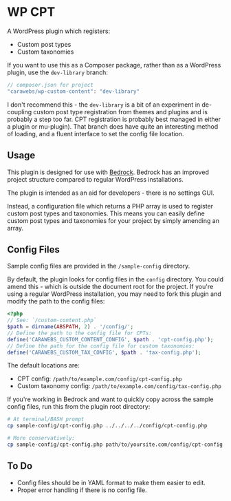 # WP CPT
A WordPress plugin which registers:

- Custom post types
- Custom taxonomies

If you want to use this as a Composer package, rather than as a WordPress plugin, use the `dev-library` branch:

~~~js
// composer.json for project
"carawebs/wp-custom-content": "dev-library"
~~~
I don't recommend this - the `dev-library` is a bit of an experiment in de-coupling custom post type registration from themes and plugins and is probably a step too far. CPT registration is probably best managed in either a plugin or mu-plugin). That branch does have quite an interesting method of loading, and a fluent interface to set the config file location.

## Usage
This plugin is designed for use with [Bedrock](https://roots.io/bedrock/). Bedrock has an improved project structure compared to regular WordPress installations.

The plugin is intended as an aid for developers - there is no settings GUI.

Instead, a configuration file which returns a PHP array is used to register custom post types and taxonomies. This means you can easily define custom post types and taxonomies for your project by simply amending an array.

## Config Files
Sample config files are provided in the `/sample-config` directory.

By default, the plugin looks for config files in the `config` directory. You could amend this  - which is outside the document root for the project. If you're using a regular WordPress installation, you may need to fork this plugin and modify the path to the config files:

~~~php
<?php
// See: `/custom-content.php`
$path = dirname(ABSPATH, 2) . '/config/';
// Define the path to the config file for CPTs:
define('CARAWEBS_CUSTOM_CONTENT_CONFIG', $path . 'cpt-config.php');
// Define the path for the config file for custom taxonomies:
define('CARAWEBS_CUSTOM_TAX_CONFIG', $path . 'tax-config.php');
~~~

The default locations are:

- CPT config: `/path/to/example.com/config/cpt-config.php`
- Custom taxonomy config: `/path/to/example.com/config/tax-config.php`

If you're working in Bedrock and want to quickly copy across the sample config files, run this from the plugin root directory:

~~~bash
# At terminal/BASH prompt
cp sample-config/cpt-config.php ../../../../config/cpt-config.php

# More conservatively:
cp sample-config/cpt-config.php path/to/yoursite.com/config/cpt-config.php

~~~
## To Do
- Config files should be in YAML format to make them easier to edit.
- Proper error handling if there is no config file.
